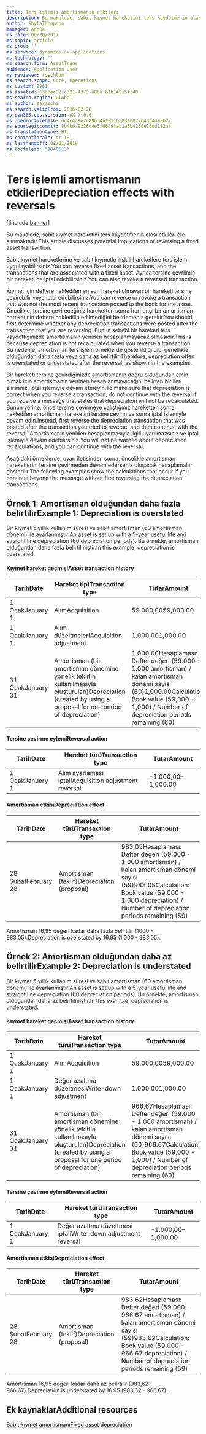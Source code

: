 ```yaml
---
title: Ters işlemli amortismanın etkileri
description: Bu makalede, sabit kıymet hareketini ters kaydetmenin olası etkileri ele alınmaktadır.
author: ShylaThompson
manager: AnnBe
ms.date: 06/20/2017
ms.topic: article
ms.prod: ''
ms.service: dynamics-ax-applications
ms.technology: ''
ms.search.form: AssetTrans
audience: Application User
ms.reviewer: roschlom
ms.search.scope: Core, Operations
ms.custom: 2961
ms.assetid: 63a3ac92-c321-4379-a86a-b1b14915f340
ms.search.region: Global
ms.author: saraschi
ms.search.validFrom: 2016-02-28
ms.dyn365.ops.version: AX 7.0.0
ms.openlocfilehash: dd4c4a9e7e89b34b1311b38310877b45e4d95b22
ms.sourcegitcommit: 8b4b6a9226d4e5f66498ab2a5b4160e26dd112af
ms.translationtype: HT
ms.contentlocale: tr-TR
ms.lasthandoff: 08/01/2019
ms.locfileid: "1840613"
---
```

# <a name="depreciation-effects-with-reversals"></a><span data-ttu-id="c3e70-103">Ters işlemli amortismanın etkileri</span><span class="sxs-lookup"><span data-stu-id="c3e70-103">Depreciation effects with reversals</span></span>

[!include [banner](../includes/banner.md)]

<span data-ttu-id="c3e70-104">Bu makalede, sabit kıymet hareketini ters kaydetmenin olası etkileri ele alınmaktadır.</span><span class="sxs-lookup"><span data-stu-id="c3e70-104">This article discusses potential implications of reversing a fixed asset transaction.</span></span> 

<span data-ttu-id="c3e70-105">Sabit kıymet hareketlerine ve sabit kıymetle ilişkili hareketlere ters işlem uygulayabilirsiniz.</span><span class="sxs-lookup"><span data-stu-id="c3e70-105">You can reverse fixed asset transactions, and the transactions that are associated with a fixed asset.</span></span> <span data-ttu-id="c3e70-106">Ayrıca tersine çevrilmiş bir hareketi de iptal edebilirsiniz.</span><span class="sxs-lookup"><span data-stu-id="c3e70-106">You can also revoke a reversed transaction.</span></span> 

<span data-ttu-id="c3e70-107">Kıymet için deftere nakledilen en son hareket olmayan bir hareketi tersine çevirebilir veya iptal edebilirsiniz.</span><span class="sxs-lookup"><span data-stu-id="c3e70-107">You can reverse or revoke a transaction that was not the most recent transaction posted to the book for the asset.</span></span> <span data-ttu-id="c3e70-108">Öncelikle, tersine çevireceğiniz hareketten sonra herhangi bir amortisman hareketinin deftere nakledilip edilmediğini belirlemeniz gerekir.</span><span class="sxs-lookup"><span data-stu-id="c3e70-108">You should first determine whether any depreciation transactions were posted after the transaction that you are reversing.</span></span> <span data-ttu-id="c3e70-109">Bunun sebebi bir hareketi ters kaydettiğinizde amortismanın yeniden hesaplanmayacak olmasıdır.</span><span class="sxs-lookup"><span data-stu-id="c3e70-109">This is because depreciation is not recalculated when you reverse a transaction.</span></span> <span data-ttu-id="c3e70-110">Bu nedenle, amortisman ters işlem örneklerde gösterildiği gibi genellikle olduğundan daha fazla veya daha az belirtilir.</span><span class="sxs-lookup"><span data-stu-id="c3e70-110">Therefore, depreciation often is overstated or understated after the reversal, as shown in the examples.</span></span> 

<span data-ttu-id="c3e70-111">Bir hareketi tersine çevirdiğinizde amortismanın doğru olduğundan emin olmak için amortismanın yeniden hesaplanmayacağını belirten bir ileti alırsanız, iptal işlemiyle devam etmeyin.</span><span class="sxs-lookup"><span data-stu-id="c3e70-111">To make sure that depreciation is correct when you reverse a transaction, do not continue with the reversal if you receive a message that states that depreciation will not be recalculated.</span></span> <span data-ttu-id="c3e70-112">Bunun yerine, önce tersine çevirmeye çalıştığınız hareketten sonra nakledilen amortisman hareketini tersine çevirin ve sonra iptal işlemiyle devam edin.</span><span class="sxs-lookup"><span data-stu-id="c3e70-112">Instead, first reverse the depreciation transaction that was posted after the transaction you tried to reverse, and then continue with the reversal.</span></span> <span data-ttu-id="c3e70-113">Amortismanın yeniden hesaplanmasıyla ilgili uyarılmazsınız ve iptal işlemiyle devam edebilirsiniz.</span><span class="sxs-lookup"><span data-stu-id="c3e70-113">You will not be warned about depreciation recalculations, and you can continue with the reversal.</span></span> 

<span data-ttu-id="c3e70-114">Aşağıdaki örneklerde, uyarı iletisinden sonra, öncelikle amortisman hareketlerini tersine çevirmeden devam ederseniz oluşacak hesaplamalar gösterilir.</span><span class="sxs-lookup"><span data-stu-id="c3e70-114">The following examples show the calculations that occur if you continue beyond the message without first reversing the depreciation transactions.</span></span>

## <a name="example-1-depreciation-is-overstated"></a><span data-ttu-id="c3e70-115"> Örnek 1: Amortisman olduğundan daha fazla belirtilir</span><span class="sxs-lookup"><span data-stu-id="c3e70-115">Example 1: Depreciation is overstated</span></span>
<span data-ttu-id="c3e70-116">Bir kıymet 5 yıllık kullanım süresi ve sabit amortisman (60 amortisman dönemi) ile ayarlanmıştır.</span><span class="sxs-lookup"><span data-stu-id="c3e70-116">An asset is set up with a 5-year useful life and straight line depreciation (60 depreciation periods).</span></span> <span data-ttu-id="c3e70-117">Bu örnekte, amortisman olduğundan daha fazla belirtilmiştir.</span><span class="sxs-lookup"><span data-stu-id="c3e70-117">In this example, depreciation is overstated.</span></span>
#### <a name="asset-transaction-history"></a><span data-ttu-id="c3e70-118">Kıymet hareket geçmişi</span><span class="sxs-lookup"><span data-stu-id="c3e70-118">Asset transaction history</span></span>

| <span data-ttu-id="c3e70-119">Tarih</span><span class="sxs-lookup"><span data-stu-id="c3e70-119">Date</span></span>       | <span data-ttu-id="c3e70-120">Hareket tipi</span><span class="sxs-lookup"><span data-stu-id="c3e70-120">Transaction type</span></span>                                                          | <span data-ttu-id="c3e70-121">Tutar</span><span class="sxs-lookup"><span data-stu-id="c3e70-121">Amount</span></span>                                    |
|------------|---------------------------------------------------------------------------|-------------------------------------------|
| <span data-ttu-id="c3e70-122">1 Ocak</span><span class="sxs-lookup"><span data-stu-id="c3e70-122">January 1</span></span>  | <span data-ttu-id="c3e70-123">Alım</span><span class="sxs-lookup"><span data-stu-id="c3e70-123">Acquisition</span></span>                                                               | <span data-ttu-id="c3e70-124">59.000,00</span><span class="sxs-lookup"><span data-stu-id="c3e70-124">59,000.00</span></span>                                 |
| <span data-ttu-id="c3e70-125">1 Ocak</span><span class="sxs-lookup"><span data-stu-id="c3e70-125">January 1</span></span>  | <span data-ttu-id="c3e70-126">Alım düzeltmeleri</span><span class="sxs-lookup"><span data-stu-id="c3e70-126">Acquisition adjustment</span></span>                                                    | <span data-ttu-id="c3e70-127">1.000,00</span><span class="sxs-lookup"><span data-stu-id="c3e70-127">1,000.00</span></span>                                  |
| <span data-ttu-id="c3e70-128">31 Ocak</span><span class="sxs-lookup"><span data-stu-id="c3e70-128">January 31</span></span> | <span data-ttu-id="c3e70-129">Amortisman (bir amortisman dönemine yönelik teklifin kullanılmasıyla oluşturulan)</span><span class="sxs-lookup"><span data-stu-id="c3e70-129">Depreciation (created by using a proposal for one period of depreciation)</span></span> | <span data-ttu-id="c3e70-130">1.000,00Hesaplaması: Defter değeri (59.000 + 1.000 amortisman) / kalan amortisman dönemi sayısı (60)</span><span class="sxs-lookup"><span data-stu-id="c3e70-130">1,000.00Calculation: Book value (59,000 + 1,000) / Number of depreciation periods remaining (60)</span></span> |

#### <a name="reversal-action"></a><span data-ttu-id="c3e70-131">Tersine çevirme eylemi</span><span class="sxs-lookup"><span data-stu-id="c3e70-131">Reversal action</span></span>

| <span data-ttu-id="c3e70-132">Tarih</span><span class="sxs-lookup"><span data-stu-id="c3e70-132">Date</span></span>      | <span data-ttu-id="c3e70-133">Hareket türü</span><span class="sxs-lookup"><span data-stu-id="c3e70-133">Transaction type</span></span>                | <span data-ttu-id="c3e70-134">Tutar</span><span class="sxs-lookup"><span data-stu-id="c3e70-134">Amount</span></span>    |
|-----------|---------------------------------|-----------|
| <span data-ttu-id="c3e70-135">1 Ocak</span><span class="sxs-lookup"><span data-stu-id="c3e70-135">January 1</span></span> | <span data-ttu-id="c3e70-136">Alım ayarlaması iptali</span><span class="sxs-lookup"><span data-stu-id="c3e70-136">Acquisition adjustment reversal</span></span> | <span data-ttu-id="c3e70-137">-1.000,00</span><span class="sxs-lookup"><span data-stu-id="c3e70-137">–1,000.00</span></span> |

#### <a name="depreciation-effect"></a><span data-ttu-id="c3e70-138">Amortisman etkisi</span><span class="sxs-lookup"><span data-stu-id="c3e70-138">Depreciation effect</span></span>

| <span data-ttu-id="c3e70-139">Tarih</span><span class="sxs-lookup"><span data-stu-id="c3e70-139">Date</span></span>        | <span data-ttu-id="c3e70-140">Hareket türü</span><span class="sxs-lookup"><span data-stu-id="c3e70-140">Transaction type</span></span>        | <span data-ttu-id="c3e70-141">Tutar</span><span class="sxs-lookup"><span data-stu-id="c3e70-141">Amount</span></span>                                                                                |
|-------------|-------------------------|---------------------------------------------------------------------------------------|
| <span data-ttu-id="c3e70-142">28 Şubat</span><span class="sxs-lookup"><span data-stu-id="c3e70-142">February 28</span></span> | <span data-ttu-id="c3e70-143">Amortisman (teklif)</span><span class="sxs-lookup"><span data-stu-id="c3e70-143">Depreciation (proposal)</span></span> | <span data-ttu-id="c3e70-144">983,05Hesaplaması: Defter değeri (59.000 - 1.000 amortisman) / kalan amortisman dönemi sayısı (59)</span><span class="sxs-lookup"><span data-stu-id="c3e70-144">983.05Calculation: Book value (59,000 - 1,000 depreciation) / Number of depreciation periods remaining (59)</span></span> |

<span data-ttu-id="c3e70-145">Amortisman 16,95 değeri kadar daha fazla belirtilir (1000 - 983,05).</span><span class="sxs-lookup"><span data-stu-id="c3e70-145">Depreciation is overstated by 16.95 (1,000 - 983.05).</span></span>

## <a name="example-2-depreciation-is-understated"></a><span data-ttu-id="c3e70-146"> Örnek 2: Amortisman olduğundan daha az belirtilir</span><span class="sxs-lookup"><span data-stu-id="c3e70-146">Example 2: Depreciation is understated</span></span>
<span data-ttu-id="c3e70-147">Bir kıymet 5 yıllık kullanım süresi ve sabit amortisman (60 amortisman dönemi) ile ayarlanmıştır.</span><span class="sxs-lookup"><span data-stu-id="c3e70-147">An asset is set up with a 5-year useful life and straight line depreciation (60 depreciation periods).</span></span> <span data-ttu-id="c3e70-148">Bu örnekte, amortisman olduğundan daha az belirtilmiştir.</span><span class="sxs-lookup"><span data-stu-id="c3e70-148">In this example, depreciation is understated.</span></span>
#### <a name="asset-transaction-history"></a><span data-ttu-id="c3e70-149">Kıymet hareket geçmişi</span><span class="sxs-lookup"><span data-stu-id="c3e70-149">Asset transaction history</span></span>

| <span data-ttu-id="c3e70-150">Tarih</span><span class="sxs-lookup"><span data-stu-id="c3e70-150">Date</span></span>       | <span data-ttu-id="c3e70-151">Hareket türü</span><span class="sxs-lookup"><span data-stu-id="c3e70-151">Transaction type</span></span>                                                          | <span data-ttu-id="c3e70-152">Tutar</span><span class="sxs-lookup"><span data-stu-id="c3e70-152">Amount</span></span>                                      |
|------------|---------------------------------------------------------------------------|---------------------------------------------|
| <span data-ttu-id="c3e70-153">1 Ocak</span><span class="sxs-lookup"><span data-stu-id="c3e70-153">January 1</span></span>  | <span data-ttu-id="c3e70-154">Alım</span><span class="sxs-lookup"><span data-stu-id="c3e70-154">Acquisition</span></span>                                                               | <span data-ttu-id="c3e70-155">59.000,00</span><span class="sxs-lookup"><span data-stu-id="c3e70-155">59,000.00</span></span>                                   |
| <span data-ttu-id="c3e70-156">1 Ocak</span><span class="sxs-lookup"><span data-stu-id="c3e70-156">January 1</span></span>  | <span data-ttu-id="c3e70-157">Değer azaltma düzeltmesi</span><span class="sxs-lookup"><span data-stu-id="c3e70-157">Write-down adjustment</span></span>                                                     | <span data-ttu-id="c3e70-158">1.000,00</span><span class="sxs-lookup"><span data-stu-id="c3e70-158">1,000.00</span></span>                                    |
| <span data-ttu-id="c3e70-159">31 Ocak</span><span class="sxs-lookup"><span data-stu-id="c3e70-159">January 31</span></span> | <span data-ttu-id="c3e70-160">Amortisman (bir amortisman dönemine yönelik teklifin kullanılmasıyla oluşturulan)</span><span class="sxs-lookup"><span data-stu-id="c3e70-160">Depreciation (created by using a proposal for one period of depreciation)</span></span> | <span data-ttu-id="c3e70-161">966,67Hesaplaması: Defter değeri (59.000 - 1.000 amortisman) / kalan amortisman dönemi sayısı (60)</span><span class="sxs-lookup"><span data-stu-id="c3e70-161">966.67Calculation: Book value (59,000 - 1,000) / Number of depreciation periods remaining (60)</span></span> |

#### <a name="reversal-action"></a><span data-ttu-id="c3e70-162">Tersine çevirme eylemi</span><span class="sxs-lookup"><span data-stu-id="c3e70-162">Reversal action</span></span>

| <span data-ttu-id="c3e70-163">Tarih</span><span class="sxs-lookup"><span data-stu-id="c3e70-163">Date</span></span>      | <span data-ttu-id="c3e70-164">Hareket türü</span><span class="sxs-lookup"><span data-stu-id="c3e70-164">Transaction type</span></span>               | <span data-ttu-id="c3e70-165">Tutar</span><span class="sxs-lookup"><span data-stu-id="c3e70-165">Amount</span></span>    |
|-----------|--------------------------------|-----------|
| <span data-ttu-id="c3e70-166">1 Ocak</span><span class="sxs-lookup"><span data-stu-id="c3e70-166">January 1</span></span> | <span data-ttu-id="c3e70-167">Değer azaltma düzeltmesi iptali</span><span class="sxs-lookup"><span data-stu-id="c3e70-167">Write-down adjustment reversal</span></span> | <span data-ttu-id="c3e70-168">-1.000,00</span><span class="sxs-lookup"><span data-stu-id="c3e70-168">–1,000.00</span></span> |

#### <a name="depreciation-effect"></a><span data-ttu-id="c3e70-169">Amortisman etkisi</span><span class="sxs-lookup"><span data-stu-id="c3e70-169">Depreciation effect</span></span>

| <span data-ttu-id="c3e70-170">Tarih</span><span class="sxs-lookup"><span data-stu-id="c3e70-170">Date</span></span>        | <span data-ttu-id="c3e70-171">Hareket türü</span><span class="sxs-lookup"><span data-stu-id="c3e70-171">Transaction type</span></span>        | <span data-ttu-id="c3e70-172">Tutar</span><span class="sxs-lookup"><span data-stu-id="c3e70-172">Amount</span></span>                                                                                       |
|-------------|-------------------------|----------------------------------------------------------------------------------------------|
| <span data-ttu-id="c3e70-173">28 Şubat</span><span class="sxs-lookup"><span data-stu-id="c3e70-173">February 28</span></span> | <span data-ttu-id="c3e70-174">Amortisman (teklif)</span><span class="sxs-lookup"><span data-stu-id="c3e70-174">Depreciation (proposal)</span></span> | <span data-ttu-id="c3e70-175">983,62Hesaplaması: Defter değeri (59.000 - 966,67 amortisman) / kalan amortisman dönemi sayısı (59)</span><span class="sxs-lookup"><span data-stu-id="c3e70-175">983.62Calculation: Book value (59,000 - 966.67 depreciation) / Number of depreciation periods remaining (59)</span></span> |

<span data-ttu-id="c3e70-176">Amortisman 16,95 değeri kadar daha az belirtilir (983,62 - 966,67).</span><span class="sxs-lookup"><span data-stu-id="c3e70-176">Depreciation is understated by 16.95 (983.62 - 966.67).</span></span>



<a name="additional-resources"></a><span data-ttu-id="c3e70-177">Ek kaynaklar</span><span class="sxs-lookup"><span data-stu-id="c3e70-177">Additional resources</span></span>
--------

[<span data-ttu-id="c3e70-178">Sabit kıymet amortismanı</span><span class="sxs-lookup"><span data-stu-id="c3e70-178">Fixed asset depreciation</span></span>](fixed-asset-depreciation.md)



